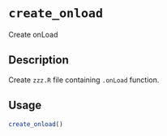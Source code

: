 # `create_onload`

Create onLoad


## Description

Create `zzz.R` file containing `.onLoad` function.


## Usage

```r
create_onload()
```


